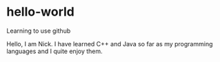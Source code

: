 # hello-world
Learning to use github

Hello, I am Nick. I have learned C++ and Java so far as my programming languages and I quite enjoy them.
